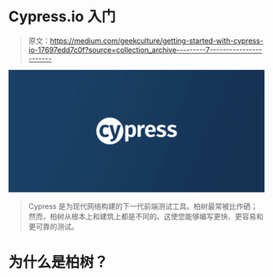 # Cypress.io 入门

> 原文：<https://medium.com/geekculture/getting-started-with-cypress-io-17697edd7c0f?source=collection_archive---------7----------------------->

![](img/1b873d366b45744fd94b865939b8c221.png)

> Cypress 是为现代网络构建的下一代前端测试工具。柏树最常被比作硒；然而，柏树从根本上和建筑上都是不同的。这使您能够编写更快、更容易和更可靠的测试。

# 为什么是柏树？